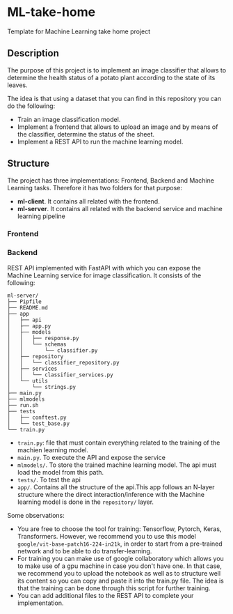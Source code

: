 # ML-take-home
Template for Machine Learning take home project


## Description

The purpose of this project is to implement an image classifier that allows to determine the health status of a potato plant according to the state of its leaves.

The idea is that using a dataset that you can find in this repository you can do the following:

 - Train an image classification model.
 - Implement a frontend that allows to upload an image and by means of the classifier, determine the status of the sheet. 
 - Implement a REST API to run the machine learning model. 


## Structure

The project has three implementations: Frontend, Backend and Machine Learning tasks. Therefore it has two folders for that purpose:

 - **ml-client**. It contains all related with the frontend.
 - **ml-server**. It contains all related with the backend service and machine learning pipeline

 ### Frontend

 ### Backend

REST API implemented with FastAPI with which you can expose the Machine Learning service for image classification. It consists of the following:

```
ml-server/
├── Pipfile
├── README.md
├── app
│   ├── api
│   ├── app.py
│   ├── models
│   │   ├── response.py
│   │   └── schemas
│   │       └── classifier.py
│   ├── repository
│   │   └── classifier_repository.py
│   ├── services
│   │   └── classifier_services.py
│   └── utils
│       └── strings.py
├── main.py
├── mlmodels
├── run.sh
├── tests
│   ├── conftest.py
│   └── test_base.py
└── train.py
```

- `train.py`: file that must contain everything related to the training of the machien learning model. 
- `main.py`. To execute the API and expose the service
- `mlmodels/`. To store the trained machine learning model. The api must load the model from this path.
- `tests/`. To test the api
- `app/`. Contains all the structure of the api.This app follows an N-layer structure where the direct interaction/inference with the Machine learning model is done in the `repository/` layer. 

Some observations:

- You are free to choose the tool for training: Tensorflow, Pytorch, Keras, Transformers. However, we recommend you to use this model `google/vit-base-patch16-224-in21k`, in order to start from a pre-trained network and to be able to do transfer-learning.
- For training you can make use of google collaboratory which allows you to make use of a gpu machine in case you don't have one. In that case, we recommend you to upload the notebook as well as to structure well its content so you can copy and paste it into the train.py file. The idea is that the training can be done through this script for further training.
- You can add additional files to the REST API to complete your implementation.


